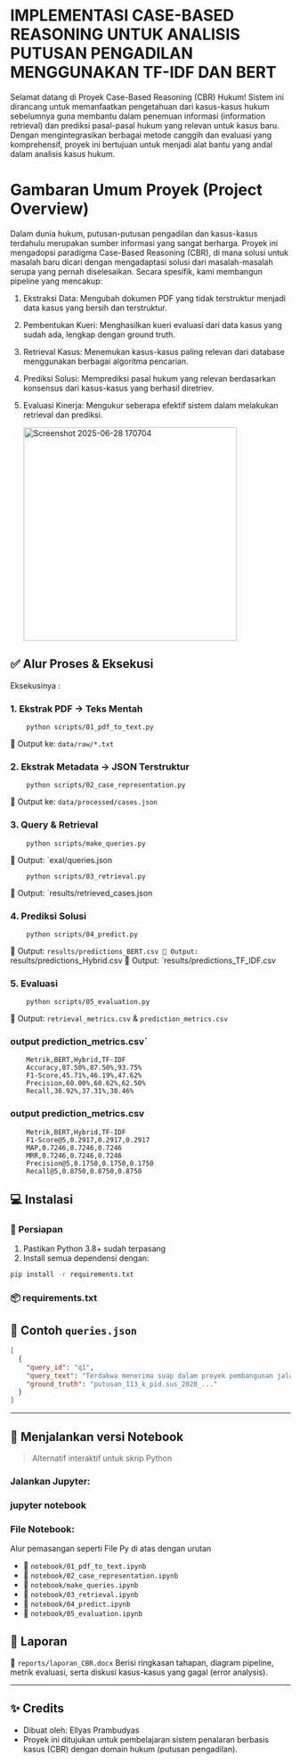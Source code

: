 # IMPLEMENTASI CASE-BASED REASONING UNTUK ANALISIS PUTUSAN PENGADILAN MENGGUNAKAN TF-IDF DAN BERT


Selamat datang di Proyek Case-Based Reasoning (CBR) Hukum! Sistem ini dirancang untuk memanfaatkan pengetahuan dari kasus-kasus hukum sebelumnya guna membantu dalam penemuan informasi (information retrieval) dan prediksi pasal-pasal hukum yang relevan untuk kasus baru. Dengan mengintegrasikan berbagai metode canggih dan evaluasi yang komprehensif, proyek ini bertujuan untuk menjadi alat bantu yang andal dalam analisis kasus hukum.

# Gambaran Umum Proyek (Project Overview)
Dalam dunia hukum, putusan-putusan pengadilan dan kasus-kasus terdahulu merupakan sumber informasi yang sangat berharga. Proyek ini mengadopsi paradigma Case-Based Reasoning (CBR), di mana solusi untuk masalah baru dicari dengan mengadaptasi solusi dari masalah-masalah serupa yang pernah diselesaikan. Secara spesifik, kami membangun pipeline yang mencakup:

  1. Ekstraksi Data: Mengubah dokumen PDF yang tidak terstruktur menjadi data kasus yang bersih dan terstruktur.
  2. Pembentukan Kueri: Menghasilkan kueri evaluasi dari data kasus yang sudah ada, lengkap dengan ground truth.
  3. Retrieval Kasus: Menemukan kasus-kasus paling relevan dari database menggunakan berbagai algoritma pencarian.
  4. Prediksi Solusi: Memprediksi pasal hukum yang relevan berdasarkan konsensus dari kasus-kasus yang berhasil diretriev.
  5. Evaluasi Kinerja: Mengukur seberapa efektif sistem dalam melakukan retrieval dan prediksi.


        <img width="383" alt="Screenshot 2025-06-28 170704" src="https://github.com/user-attachments/assets/57e2e349-4370-4b6e-aed4-d4df03b30b14" />


## ✅ Alur Proses & Eksekusi

Eksekusinya :


### 1. Ekstrak PDF → Teks Mentah


        python scripts/01_pdf_to_text.py 
        
📁 Output ke: `data/raw/*.txt` 


### 2. Ekstrak Metadata → JSON Terstruktur


        python scripts/02_case_representation.py 
        
📁 Output ke: `data/processed/cases.json`  


### 3. Query & Retrieval

        python scripts/make_queries.py 
        
📁 Output: `exal/queries.json
        
        python scripts/03_retrieval.py      

📁 Output: `results/retrieved_cases.json


### 4. Prediksi Solusi


        python scripts/04_predict.py

📁 Output: `results/predictions_BERT.csv
📁 Output: `results/predictions_Hybrid.csv
📁 Output: `results/predictions_TF_IDF.csv

### 5. Evaluasi

        python scripts/05_evaluation.py

📁 Output: `retrieval_metrics.csv` & `prediction_metrics.csv`


### output prediction_metrics.csv`

        Metrik,BERT,Hybrid,TF-IDF
        Accuracy,87.50%,87.50%,93.75%
        F1-Score,45.71%,46.19%,47.62%
        Precision,60.00%,60.62%,62.50%
        Recall,36.92%,37.31%,38.46%

### output prediction_metrics.csv
        Metrik,BERT,Hybrid,TF-IDF
        F1-Score@5,0.2917,0.2917,0.2917
        MAP,0.7246,0.7246,0.7246
        MRR,0.7246,0.7246,0.7246
        Precision@5,0.1750,0.1750,0.1750
        Recall@5,0.8750,0.8750,0.8750



## 💻 Instalasi

### 🔧 Persiapan

1. Pastikan Python 3.8+ sudah terpasang
2. Install semua dependensi dengan:

```bash
pip install -r requirements.txt
```

### 📦 requirements.txt

## 🧪 Contoh `queries.json`

```json
[
  {
    "query_id": "q1",
    "query_text": "Terdakwa menerima suap dalam proyek pembangunan jalan",
    "ground_truth": "putusan_113_k_pid.sus_2020_..."
  }
]
```

---

## 📓 Menjalankan versi Notebook

> Alternatif interaktif untuk skrip Python

### Jalankan Jupyter:


### jupyter notebook


### File Notebook:

Alur pemasangan seperti File Py di atas dengan urutan 
* 📘 `notebook/01_pdf_to_text.ipynb`
* 📘 `notebook/02_case_representation.ipynb`
* 📘 `notebook/make_queries.ipynb`
* 📘 `notebook/03_retrieval.ipynb`
* 📘 `notebook/04_predict.ipynb`
* 📘 `notebook/05_evaluation.ipynb`




## 📄 Laporan
📂 `reports/laporan_CBR.docx`
Berisi ringkasan tahapan, diagram pipeline, metrik evaluasi, serta diskusi kasus-kasus yang gagal (error analysis).

---

## ✨ Credits

* Dibuat oleh: Ellyas Prambudyas
* Proyek ini ditujukan untuk pembelajaran sistem penalaran berbasis kasus (CBR) dengan domain hukum (putusan pengadilan).
